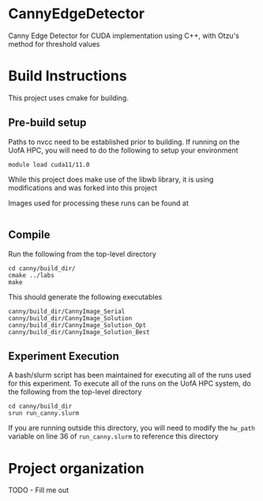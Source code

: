# CannyEdgeDetector
Canny Edge Detector for CUDA implementation using C++, with Otzu's method for 
threshold values

# Build Instructions
This project uses cmake for building. 

## Pre-build setup
Paths to nvcc need to be established prior to building. If running on the UofA 
HPC, you will need to do the following to setup your environment
```
module load cuda11/11.0
```
While this project does make use of the libwb library, it is using 
modifications and was forked into this project

Images used for processing these runs can be found at
```
```
## Compile
Run the following from the top-level directory
```
cd canny/build_dir/
cmake ../labs
make
```
This should generate the following executables 
```
canny/build_dir/CannyImage_Serial
canny/build_dir/CannyImage_Solution
canny/build_dir/CannyImage_Solution_Opt
canny/build_dir/CannyImage_Solution_Best
```

## Experiment Execution
A bash/slurm script has been maintained for executing all of the runs used for 
this experiment. To execute all of the runs on the UofA HPC system, do the 
following from the top-level directory
```
cd canny/build_dir
srun run_canny.slurm
```
If you are running outside this directory, you will need to modify the 
```hw_path``` variable on line 36 of ```run_canny.slurm``` to reference this 
directory

# Project organization
TODO - Fill me out

